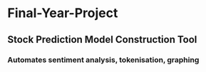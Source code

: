 # Final-Year-Project
## Stock Prediction Model Construction Tool
### Automates sentiment analysis, tokenisation, graphing
